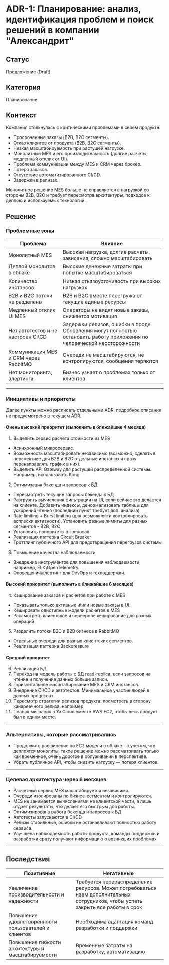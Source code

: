 # ADR-1: Планирование: анализ, идентификация проблем и поиск решений в компании "Александрит"

## Статус  
Предложение (Draft)

## Категория
Планирование

## Контекст  
Компания столкнулась с критическими проблемами в своем продукте:
- Просроченные заказы (B2B, B2C сегменты).
- Отказ клиентов от продукта (B2B, B2C сегменты).
- Низкая масштабируемость при растущей нагрузке.
- Монолитный MES и его производительность (долгие расчеты, медленный отклик от UI).
- Проблема коммуникации между MES и CRM через брокер.
- Потеря заказов.
- Отсутствие автоматизированного CI/CD.
- Задержки в релизах.

Монолитное решение MES больше не справляется с нагрузкой со стороны B2B, B2C и требует пересмотра архитектуры, подходов к деплою и используемых технологий.

## Решение  

### Проблемные зоны

| Проблема | Влияние |
|---------|---------|
| Монолитный MES | Высокая нагрузка, долгие расчеты, зависания, сложно масштабировать |
| Деплой монолитов в облаке| Высокие денежные затраты при попытке масштабироваться |
| Количество инстансов | Низкая отказоусточивость при высоких нагрузках |
| B2B и B2C потоки не разделены | B2B и B2C вместе перегружают текущие единые ресурсы |
| Медленный отклик UI MES | Операторы не видят новые заказы, снижается мотивация |
| Нет автотестов и не настроен CI\CD | Задержки релизов, ошибки в проде. Обновления могут полностью остановить работу приложения по человеческой неосторожности |
| Коммуникация MES и CRM через RabbitMQ | Очереди не масштабируются, не контролируются, сообщения теряются |
| Нет мониторинга, алертинга | Бизнес узнает о проблемах только от клиентов |

---

### Инициативы и приоритеты

Далее пункты можно расписать отдельными ADR, подробное описание не предусмотрено в текущем ADR.

#### Очень высокий приоритет (выполнить в ближайшие 4 месяца)

1. Выделить сервис расчета стоимости из MES
- Асинхронный микросервис.
- Возможность масштабировать независимо (возможно, сделать в перспективе для B2B и B2C отдельные инстансы и сразу перенаправлять трафик в них).
- Выделить API Gateway для растущей распределенной системы. Например, использовать Kong

2. Оптимизация бэкенда и запросов к БД
- Пересмотреть текущие запросы бэкенда к БД
- Разгрузить вычисления фильтрации на UI, если сейчас это делается на клиенте. Добавить индексы, денормализовать таблицы для ускорения чтения (последний пункт требует доп. анализа)
- Rate limiting + Burst limiting (для возможности контролировать всплески активности). Установить разные лимиты для разных сегментов - B2B, B2C
- Установить приоритеты в запросах
- Реализация паттерна Circuit Breaker
- Троттлинг публичного API для предотвращения перегрузов системы

3. Повышение качества наблюдаемости
- Внедрение инструментов для повышения наблюдаемости, например, ELK\OpenTelemetry.
- Оповещения\алертинг для DevOps и техподдержки.


#### Высокий приоритет (выполнить в ближайшие 6 месяцев)

4. Кэширование заказов и расчетов при работе с MES
- Показывать только активные и\или новые заказы в UI.
- Кешировать однотипные модели расчетов в MES
- Рассмотреть клиентское и серверное кеширование для разных операций

5. Разделить потоки B2C и B2B бизнеса в RabbitMQ
- Отдельные очереди для разных клиентских сегментов.
- Реализация паттерна Backpressure


#### Средний приоритет

6. Репликация БД
7. Переход на модель работы с БД read-replica, если запросов на чтение и получение данных больше записи.
7. Горизонтальное масштабирование MES и CRM инстансов.
8. Внедрение CI/CD и автотестов. Минимальное участие людей в данных процессах.
9. Пересмотр стратегии релизов продукта: посмотреть в сторону канареечного релиза, например.
10. Полная миграция в Ya.Cloud вместо AWS EC2, чтобы весь продукт был в одном месте.

---

### Альтернативы, которые рассматривались

- Продолжить расширение по EC2 модели в облаке - с учетом, что деплоятся монолиты, такое решение можно рассматривать только как временное, очень дорогое в облуживании в перспективе. 
- Убрать публичное API, чтобы снизить нагрузку — потеря клиентов.

---

### Целевая архитектура через 6 месяцев

- Расчетный сервис MES масштабируется независимо.
- Очереди изолированы по бизнес-сегментам и контролируются.
- MES не занимается вычислениями на клиентской части, а лишь отдает результаты, что делает его быстрым для работы.
- Оптимизирована работа бекенда и запросов к БД
- Автотесты запускаются в CI/CD
- Релизы стабильные, ошибки не останавливают полностью работу сервиса.
- Улучшена наблюдаемость работы продукта, команды поддержки и разработки сразу получают информацию о возникших проблемах

---

## Последствия

| Позитивные | Негативные |
|-----------|------------|
| Увеличение производительности и надежности | Требуется перераспределение ресурсов. Может потребоваться наем дополнительных сотрудников, чтобы успеть закрыть все работы в срок |
| Повышение удовлетворенности пользователей и клиентов | Необходима адаптация команд разработки и поддержки |
| Повышение гибкости архитектуры и масштабируемости | Временные затраты на разработку, автоматизацию |